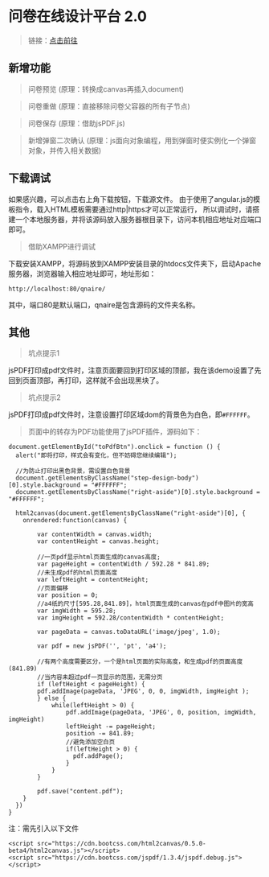 # 问卷在线设计平台 2.0
> 链接：<a href="http://mvpzx.top/demo/qnaire/index.html" target="_blank">点击前往</a>

## 新增功能

> 问卷预览 (原理：转换成canvas再插入document)

> 问卷重做 (原理：直接移除问卷父容器的所有子节点)

> 问卷保存 (原理：借助jsPDF.js)

> 新增弹窗二次确认 (原理：js面向对象编程，用到弹窗时便实例化一个弹窗对象，并传入相关数据)

## 下载调试
如果感兴趣，可以点击右上角下载按钮，下载源文件。
由于使用了angular.js的模板指令，载入HTML模板需要通过http|https才可以正常运行，
所以调试时，请搭建一个本地服务器，并将该源码放入服务器根目录下，访问本机相应地址对应端口即可。

> 借助XAMPP进行调试

下载安装XAMPP，将源码放到XAMPP安装目录的htdocs文件夹下，启动Apache服务器，浏览器输入相应地址即可，地址形如：

```
http://localhost:80/qnaire/
```
其中，端口80是默认端口，qnaire是包含源码的文件夹名称。

## 其他

> 坑点提示1 

jsPDF打印成pdf文件时，注意页面要回到打印区域的顶部，我在该demo设置了先回到页面顶部，再打印，这样就不会出现黑块了。

> 坑点提示2 

jsPDF打印成pdf文件时，注意设置打印区域dom的背景色为白色，即`#FFFFFF`。

> 页面中的转存为PDF功能使用了jsPDF插件，源码如下：

```
document.getElementById("toPdfBtn").onclick = function () {
  alert("即将打印，样式会有变化，但不妨碍您继续编辑");

  //为防止打印出黑色背景，需设置白色背景
  document.getElementsByClassName("step-design-body")[0].style.background = "#FFFFFF";
  document.getElementsByClassName("right-aside")[0].style.background = "#FFFFFF";
  
  html2canvas(document.getElementsByClassName("right-aside")[0], {
    onrendered:function(canvas) {

        var contentWidth = canvas.width;
        var contentHeight = canvas.height;

        //一页pdf显示html页面生成的canvas高度;
        var pageHeight = contentWidth / 592.28 * 841.89;
        //未生成pdf的html页面高度
        var leftHeight = contentHeight;
        //页面偏移
        var position = 0;
        //a4纸的尺寸[595.28,841.89]，html页面生成的canvas在pdf中图片的宽高
        var imgWidth = 595.28;
        var imgHeight = 592.28/contentWidth * contentHeight;

        var pageData = canvas.toDataURL('image/jpeg', 1.0);

        var pdf = new jsPDF('', 'pt', 'a4');

        //有两个高度需要区分，一个是html页面的实际高度，和生成pdf的页面高度(841.89)
        //当内容未超过pdf一页显示的范围，无需分页
        if (leftHeight < pageHeight) {
        pdf.addImage(pageData, 'JPEG', 0, 0, imgWidth, imgHeight );
        } else {
            while(leftHeight > 0) {
                pdf.addImage(pageData, 'JPEG', 0, position, imgWidth, imgHeight)
                leftHeight -= pageHeight;
                position -= 841.89;
                //避免添加空白页
                if(leftHeight > 0) {
                  pdf.addPage();
                }
            }
        }

        pdf.save("content.pdf");
    }
  })
}
```

注：需先引入以下文件

```
<script src="https://cdn.bootcss.com/html2canvas/0.5.0-beta4/html2canvas.js"></script>
<script src="https://cdn.bootcss.com/jspdf/1.3.4/jspdf.debug.js"></script>
```

